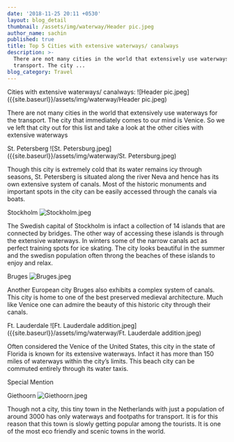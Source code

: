 ```yaml
---
date: '2018-11-25 20:11 +0530'
layout: blog_detail
thumbnail: /assets/img/waterway/Header pic.jpeg
author_name: sachin
published: true
title: Top 5 Cities with extensive waterways/ canalways
description: >-
  There are not many cities in the world that extensively use waterways for the
  transport. The city ...
blog_category: Travel
---
```

Cities with extensive waterways/ canalways:
![Header pic.jpeg]({{site.baseurl}}/assets/img/waterway/Header pic.jpeg)


There are not many cities in the world that extensively use waterways for the transport. The city that immediately comes to our mind is Venice. So we ve left that city out for this list and take a look at the other cities with extensive waterways

St. Petersberg
![St. Petersburg.jpeg]({{site.baseurl}}/assets/img/waterway/St. Petersburg.jpeg)


Though this city is extremely cold that its water remains icy through seasons, St. Petersberg is situated along the river Neva and hence has its own extensive system of canals. Most of the historic monuments and important spots in the city can be easily accessed through the canals via boats.

Stockholm
![Stockholm.jpeg]({{site.baseurl}}/assets/img/waterway/Stockholm.jpeg)


The Swedish capital of Stockholm is infact a collection of  14 islands that are connected by bridges. The other way of accessing these islands is through the extensive waterways. In winters some of the narrow canals act as perfect training spots for ice skating. The city looks beautiful in the summer and the swedisn population often throng the beaches of these islands to enjoy and relax.

Bruges
![Bruges.jpeg]({{site.baseurl}}/assets/img/waterway/Bruges.jpeg)


Another European city Bruges also exhibits a complex system of canals. This city is home to one of the best preserved medieval architecture. Much like Venice one can admire the beauty of this historic city through their canals. 

Ft. Lauderdale
![Ft. Lauderdale addition.jpeg]({{site.baseurl}}/assets/img/waterway/Ft. Lauderdale addition.jpeg)


Often considered the Venice of the United States, this city in the state of Florida is known for its extensive waterways. Infact it has more than 150 miles of waterways within the city’s limits. This beach city can be commuted entirely through its water taxis.

Special Mention

Giethoorn
![Giethoorn.jpeg]({{site.baseurl}}/assets/img/waterway/Giethoorn.jpeg)


Though not a city, this tiny town in the Netherlands with just a population of around 3000 has only waterways and footpaths for transport. It is for this reason that this town is slowly getting popular among the tourists. It is one of the most eco friendly and scenic towns in the world.

